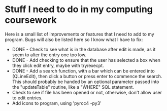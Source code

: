 # Stuff I need to do in my computing coursework

Here is a small list of improvements or features that I need to add to my program. Bugs will also be listed here so I know what I have to fix:

* DONE - Check to see what is in the database after edit is made, as it seem to alter the entry one too low.
* DONE - Add checking to ensure that the user has selected a box when they click edit entry, maybe with try/execpt.
* DONE - Add a search function, with a bar which can be entered into (QLineEdit), then click a button or press enter to commence the search. This should probably be handed by an optional parameter passed into the "updateTable" routine, like a "WHERE" SQL statement.
* Check to see if file has been opened or not, otherwise, don't allow user to edit entries.
* Add icons to program, using 'pyrcc4 -py3'